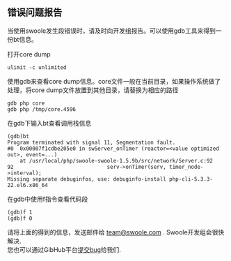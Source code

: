 错误问题报告
----
当使用swoole发生段错误时，请及时向开发组报告。可以使用gdb工具来得到一份bt信息。

打开core dump
```shell
ulimit -c unlimited
```

使用gdb来查看core dump信息。core文件一般在当前目录，如果操作系统做了处理，将core dump文件放置到其他目录，请替换为相应的路径
```
gdb php core 
gdb php /tmp/core.4596
```

在gdb下输入bt查看调用栈信息
```
(gdb)bt
Program terminated with signal 11, Segmentation fault.
#0  0x00007f1cdbe205e0 in swServer_onTimer (reactor=<value optimized out>, event=...)  
    at /usr/local/php/swoole-swoole-1.5.9b/src/network/Server.c:92
92                              serv->onTimer(serv, timer_node->interval);
Missing separate debuginfos, use: debuginfo-install php-cli-5.3.3-22.el6.x86_64
```

在gdb中使用f指令查看代码段
```
(gdb)f 1
(gdb)f 0
```

请将上面的得到的信息，发送邮件给 <team@swoole.com> . Swoole开发组会很快解决.   
您也可以通过GibHub平台[提交bug](https://github.com/matyhtf/swoole/issues/new)给我们.
